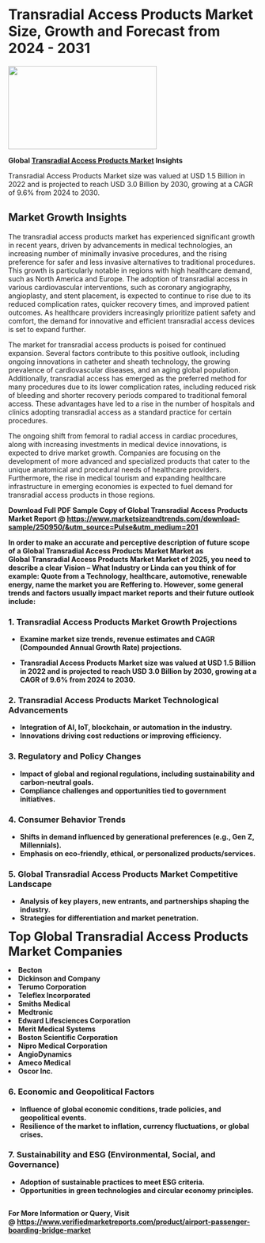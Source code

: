 <H1>Transradial Access Products Market Size, Growth and Forecast from 2024 - 2031</H1><img class="aligncenter size-medium wp-image-584254" src="https://thirdeyenews.in/wp-content/uploads/2024/09/Global-Market-Research-300x168.jpeg" alt="" width="300" height="168" /><p><strong>Global&nbsp;<a href="https://www.marketsizeandtrends.com/download-sample/250950/&amp;utm_source=Pulse&amp;utm_medium=201">Transradial Access Products Market</a> Insights</strong></p><p>Transradial Access Products Market size was valued at USD 1.5 Billion in 2022 and is projected to reach USD 3.0 Billion by 2030, growing at a CAGR of 9.6% from 2024 to 2030.</p><p><h2>Market Growth Insights</h2> <p>The transradial access products market has experienced significant growth in recent years, driven by advancements in medical technologies, an increasing number of minimally invasive procedures, and the rising preference for safer and less invasive alternatives to traditional procedures. This growth is particularly notable in regions with high healthcare demand, such as North America and Europe. The adoption of transradial access in various cardiovascular interventions, such as coronary angiography, angioplasty, and stent placement, is expected to continue to rise due to its reduced complication rates, quicker recovery times, and improved patient outcomes. As healthcare providers increasingly prioritize patient safety and comfort, the demand for innovative and efficient transradial access devices is set to expand further.</p> <p><strong></strong></p> <p>The market for transradial access products is poised for continued expansion. Several factors contribute to this positive outlook, including ongoing innovations in catheter and sheath technology, the growing prevalence of cardiovascular diseases, and an aging global population. Additionally, transradial access has emerged as the preferred method for many procedures due to its lower complication rates, including reduced risk of bleeding and shorter recovery periods compared to traditional femoral access. These advantages have led to a rise in the number of hospitals and clinics adopting transradial access as a standard practice for certain procedures.</p> <p>The ongoing shift from femoral to radial access in cardiac procedures, along with increasing investments in medical device innovations, is expected to drive market growth. Companies are focusing on the development of more advanced and specialized products that cater to the unique anatomical and procedural needs of healthcare providers. Furthermore, the rise in medical tourism and expanding healthcare infrastructure in emerging economies is expected to fuel demand for transradial access products in those regions.</p> <p><strong></p><p><span class=""><strong>Download Full PDF Sample Copy of Global Transradial Access Products Market Report</strong> @ <a href="https://www.marketsizeandtrends.com/download-sample/250950/&amp;utm_source=Pulse&amp;utm_medium=201" target="_blank">https://www.marketsizeandtrends.com/download-sample/250950/&amp;utm_source=Pulse&amp;utm_medium=201</a></span></p><p>In order to make an accurate and perceptive description of future scope of a Global&nbsp;Transradial Access Products Market Market as Global&nbsp;Transradial Access Products Market Market of 2025, you need to describe a clear Vision &ndash; What Industry or Linda can you think of for example: Quote from a Technology, healthcare, automotive, renewable energy, name the market you are Reffering to. However, some general trends and factors usually impact market reports and their future outlook include:</p><h3>1.&nbsp;<strong>Transradial Access Products Market Growth Projections</strong></h3><ul><li>Examine market size trends, revenue estimates and CAGR (Compounded Annual Growth Rate) projections.</li><li><p>Transradial Access Products Market size was valued at USD 1.5 Billion in 2022 and is projected to reach USD 3.0 Billion by 2030, growing at a CAGR of 9.6% from 2024 to 2030.</p></li></ul><h3>2.&nbsp;<strong>Transradial Access Products Market Technological Advancements</strong></h3><ul><li>Integration of AI, IoT, blockchain, or automation in the industry.</li><li>Innovations driving cost reductions or improving efficiency.</li></ul><h3>3.&nbsp;<strong>Regulatory and Policy Changes</strong></h3><ul><li>Impact of global and regional regulations, including sustainability and carbon-neutral goals.</li><li>Compliance challenges and opportunities tied to government initiatives.</li></ul><h3>4.&nbsp;<strong>Consumer Behavior Trends</strong></h3><ul><li>Shifts in demand influenced by generational preferences (e.g., Gen Z, Millennials).</li><li>Emphasis on eco-friendly, ethical, or personalized products/services.</li></ul><h3>5.&nbsp;<strong>Global Transradial Access Products Market Competitive Landscape</strong></h3><ul><li>Analysis of key players, new entrants, and partnerships shaping the industry.</li><li>Strategies for differentiation and market penetration.</li></ul><p data-pm-slice="1 1 []"><span style="color: inherit; font-family: inherit; font-size: 25px;">Top Global Transradial Access Products Market Companies</span></p><div class="" data-test-id=""><p><li>Becton</li><li> Dickinson and Company</li><li> Terumo Corporation</li><li> Teleflex Incorporated</li><li> Smiths Medical</li><li> Medtronic</li><li> Edward Lifesciences Corporation</li><li> Merit Medical Systems</li><li> Boston Scientific Corporation</li><li> Nipro Medical Corporation</li><li> AngioDynamics</li><li> Ameco Medical</li><li> Oscor Inc.</li></p></div><h3>6.&nbsp;<strong>Economic and Geopolitical Factors</strong></h3><ul><li>Influence of global economic conditions, trade policies, and geopolitical events.</li><li>Resilience of the market to inflation, currency fluctuations, or global crises.</li></ul><h3>7.&nbsp;<strong>Sustainability and ESG (Environmental, Social, and Governance)</strong></h3><ul><li>Adoption of sustainable practices to meet ESG criteria.</li><li>Opportunities in green technologies and circular economy principles.</li></ul><h2><strong style="font-size: 14px;">For More Information or Query, Visit @&nbsp;</strong><a style="background-color: #ffffff; font-size: 14px;" href="https://www.marketsizeandtrends.com/report/transradial-access-products-market/" target="_blank">https://www.verifiedmarketreports.com/product/airport-passenger-boarding-bridge-market</a></h2>
